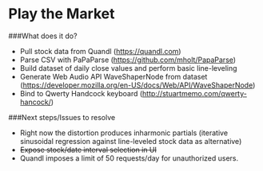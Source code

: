 Play the Market
===============

###What does it do?
- Pull stock data from Quandl (https://quandl.com)
- Parse CSV with PaPaParse (https://github.com/mholt/PapaParse)
- Build dataset of daily close values and perform basic line-leveling
- Generate Web Audio API WaveShaperNode from dataset (https://developer.mozilla.org/en-US/docs/Web/API/WaveShaperNode)
- Bind to Qwerty Handcock keyboard (http://stuartmemo.com/qwerty-hancock/)


###Next steps/Issues to resolve
- Right now the distortion produces inharmonic partials (iterative sinusoidal regression against line-leveled stock data as alternative)
- ~~Expose stock/date interval selection in UI~~
- Quandl imposes a limit of 50 requests/day for unauthorized users.

